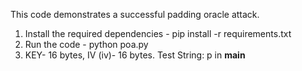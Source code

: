 This code demonstrates a successful padding oracle attack. 

1) Install the required dependencies - pip install -r requirements.txt
2) Run the code - python poa.py
3) KEY- 16 bytes, IV (iv)- 16 bytes. Test String: p in __main__

